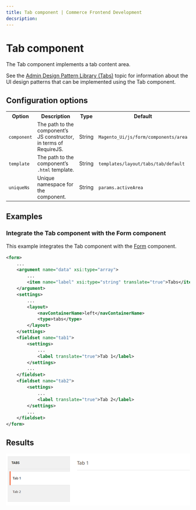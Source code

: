 ```yaml
---
title: Tab component | Commerce Frontend Development
decsription:
---
```


# Tab component

The Tab component implements a tab content area.

See the [Admin Design Pattern Library (Tabs)](https://devdocs.magento.com/guides/v2.4/pattern-library/containers/tabs/tabs.html) topic for information about the UI design patterns that can be implemented using the Tab component.

## Configuration options

<table>
  <tr>
    <th>Option </th>
    <th>Description</th>
    <th>Type</th>
    <th>Default</th>
  </tr>
  <tr>
    <td><code>component</code></td>
    <td>The path to the component’s JS constructor, in terms of RequireJS.</td>
    <td>String</td>
    <td><code>Magento_Ui/js/form/components/area</code></td>
  </tr>
  <tr>
    <td><code>template</code></td>
    <td>The path to the component’s <code>.html</code> template.</td>
    <td>String</td>
    <td><code>templates/layout/tabs/tab/default</code></td>
  </tr>
  <tr>
    <td><code>uniqueNs</code></td>
    <td>Unique namespace for the component.</td>
    <td>String</td>
    <td><code>params.activeArea</code></td>
  </tr>
</table>

## Examples

### Integrate the Tab component with the Form component

This example integrates the Tab component with the [Form](form.html) component.

```xml
<form>
    ...
    <argument name="data" xsi:type="array">
        ...
        <item name="label" xsi:type="string" translate="true">Tabs</item>
    </argument>
    <settings>
        ...
        <layout>
            <navContainerName>left</navContainerName>
            <type>tabs</type>
        </layout>
    </settings>
    <fieldset name="tab1">
        <settings>
            ...
            <label translate="true">Tab 1</label>
        </settings>
        ...
    </fieldset>
    <fieldset name="tab2">
        <settings>
            ...
            <label translate="true">Tab 2</label>
        </settings>
        ...
    </fieldset>
</form>
```

## Results

![Ui tab result](../_images/ui-components/ui-tab-result.png)
